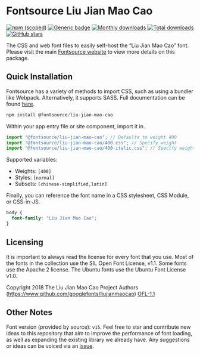 # Fontsource Liu Jian Mao Cao

[![npm (scoped)](https://img.shields.io/npm/v/@fontsource/liu-jian-mao-cao?color=brightgreen)](https://www.npmjs.com/package/@fontsource/liu-jian-mao-cao) [![Generic badge](https://img.shields.io/badge/fontsource-passing-brightgreen)](https://github.com/fontsource/fontsource) [![Monthly downloads](https://badgen.net/npm/dm/@fontsource/liu-jian-mao-cao)](https://github.com/fontsource/fontsource) [![Total downloads](https://badgen.net/npm/dt/@fontsource/liu-jian-mao-cao)](https://github.com/fontsource/fontsource) [![GitHub stars](https://img.shields.io/github/stars/fontsource/fontsource.svg?style=social&label=Star)](https://github.com/fontsource/fontsource/stargazers)

The CSS and web font files to easily self-host the “Liu Jian Mao Cao” font. Please visit the main [Fontsource website](https://fontsource.org/fonts/liu-jian-mao-cao) to view more details on this package.

## Quick Installation

Fontsource has a variety of methods to import CSS, such as using a bundler like Webpack. Alternatively, it supports SASS. Full documentation can be found [here](https://fontsource.org/docs/getting-started/introduction).

```javascript
npm install @fontsource/liu-jian-mao-cao
```

Within your app entry file or site component, import it in.

```javascript
import "@fontsource/liu-jian-mao-cao"; // Defaults to weight 400
import "@fontsource/liu-jian-mao-cao/400.css"; // Specify weight
import "@fontsource/liu-jian-mao-cao/400-italic.css"; // Specify weight and style

```

Supported variables:
- Weights: `[400]`
- Styles: `[normal]`
- Subsets: `[chinese-simplified,latin]`

Finally, you can reference the font name in a CSS stylesheet, CSS Module, or CSS-in-JS.

```css
body {
  font-family: "Liu Jian Mao Cao";
}
```

## Licensing
It is important to always read the license for every font that you use.
Most of the fonts in the collection use the SIL Open Font License, v1.1. Some fonts use the Apache 2 license. The Ubuntu fonts use the Ubuntu Font License v1.0.

Copyright 2018 The Liu Jian Mao Cao Project Authors (https://www.github.com/googlefonts/liujianmaocao)
[OFL-1.1](http://scripts.sil.org/OFL)

## Other Notes
Font version (provided by source): `v15`.
Feel free to star and contribute new ideas to this repository that aim to improve the performance of font loading, as well as expanding the existing library we already have. Any suggestions or ideas can be voiced via an [issue](https://github.com/fontsource/fontsource/issues).